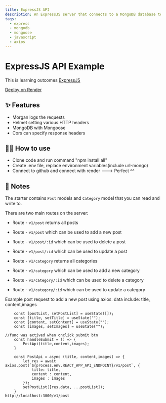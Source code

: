 ```yaml
---
title: ExpressJS API
description: An ExpressJS server that connects to a MongoDB database to build RESRFull API for client
tags:
  - express
  - mongodb
  - mongoose
  - javascript
  - axios
---
```


# ExpressJS API Example

This is learning outcomes [ExpressJS](https://toidicodedao.vercel.app/)

[Deploy on Render](https://render.com)

## ✨ Features
- Morgan logs the requests
- Helmet setting various HTTP headers
- MongoDB with Mongoose
- Cors can specify response headers

## 💁‍♀️ How to use

- Clone code  and run command "npm install all"
- Create .env file, replace environment variables(include url-mongo)
- Connect to github and connect with render
---> Perfect ^^

## 📝 Notes

The starter contains `Post` models and  `Category` model  that you can read and write to.

There are two main routes on the server: 

- Route - `v1/post` returns all posts
- Route - `v1/post` which can be used to add a new post
- Route - `v1/post/:id` which can be used to delete a post
- Route - `v1/post/:id` which can be used to update a post

- Route - `v1/category` returns all categories
- Route - `v1/category` which can be used to add a new category
- Route - `v1/category/:id` which can be used to delete a category
- Route - `v1/category/:id` which can be used to update a category

Example post request to add a new post using axios:
data include: title, content,images

```
    const [postList, setPostList] = useState([]);
    const [title, setTitle] = useState("");
    const [content, setContent] = useState("");
    const [images, setImages] = useState("");

//func was actived when onclick submit btn
    const handleSubmit = () => {
        PostApi(title,content,images);
    }
    
    const PostApi = async (title, content,images) => {
        let res = await axios.post(`${process.env.REACT_APP_API_ENDPOINT}/v1/post`, {
            title: title,
            content : content,
            images : images
        });
        setPostList([res.data, ...postList]);        
    }
http://localhost:3000/v1/post
```